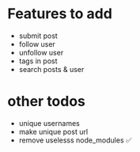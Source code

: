 # Features to add

* submit post
* follow user
* unfollow user
* tags in post
* search posts & user

# other todos

* unique usernames
* make unique post url
* remove uselesss node_modules ✅
